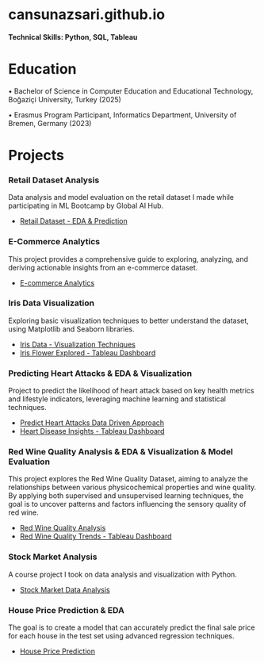 # cansunazsari.github.io

#### Technical Skills: Python, SQL, Tableau

# Education

• Bachelor of Science in Computer Education and Educational Technology, Boğaziçi University, Turkey (2025)

• Erasmus Program Participant, Informatics Department, University of Bremen, Germany (2023)

# Projects

### Retail Dataset Analysis
Data analysis and model evaluation on the retail dataset I made while participating in ML Bootcamp by Global AI Hub.

- [Retail Dataset - EDA & Prediction](https://github.com/cansusaarii/Retail-dataset-analysis)

### E-Commerce Analytics
This project provides a comprehensive guide to exploring, analyzing, and deriving actionable insights from an e-commerce dataset.
- [E-commerce Analytics](https://github.com/cansusaarii/e-commerce-analytics)

### Iris Data Visualization
Exploring basic visualization techniques to better understand the dataset, using Matplotlib and Seaborn libraries.

- [Iris Data - Visualization Techniques](https://www.kaggle.com/code/cansusary/iris-data-visual-magic-with-matplotlib-seaborn)
- [Iris Flower Explored - Tableau Dashboard](https://public.tableau.com/app/profile/cansu.sari/viz/IrisFlowerExplored/Dashboard1)

### Predicting Heart Attacks & EDA & Visualization
Project to predict the likelihood of heart attack based on key health metrics and lifestyle indicators, leveraging machine learning and statistical techniques.

- [Predict Heart Attacks Data Driven Approach](https://www.kaggle.com/code/cansusary/predicting-heart-attacks-data-driven-approach)
- [Heart Disease Insights - Tableau Dashboard](https://public.tableau.com/app/profile/cansu.sari/viz/HeartDiseaseInsights_17350302495600/Dashboard1)

### Red Wine Quality Analysis & EDA & Visualization & Model Evaluation
This project explores the Red Wine Quality Dataset, aiming to analyze the relationships between various physicochemical properties and wine quality. By applying both supervised and unsupervised learning techniques, the goal is to uncover patterns and factors influencing the sensory quality of red wine.

- [Red Wine Quality Analysis](https://www.kaggle.com/code/cansusary/red-wine-quality-eda-model-evaluation)
- [Red Wine Quality Trends - Tableau Dashboard](https://public.tableau.com/app/profile/cansu.sari/viz/WineQualityTrends/WineQualityTrends)

### Stock Market Analysis
A course project I took on data analysis and visualization with Python.

- [Stock Market Data Analysis](https://github.com/cansusaarii/stock-market-analysis)

### House Price Prediction & EDA 
The goal is to create a model that can accurately predict the final sale price for each house in the test set using advanced regression techniques.

- [House Price Prediction](https://www.kaggle.com/code/cansusary/house-price-prediction)
